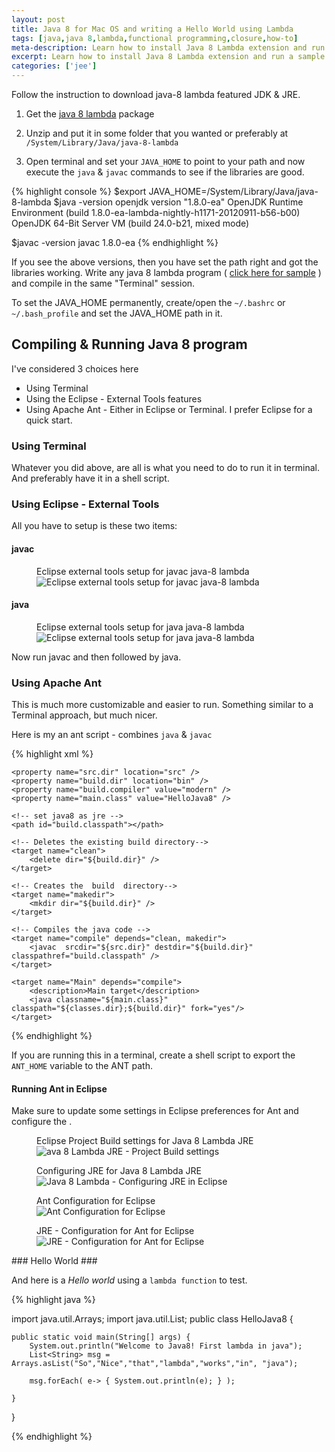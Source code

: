 ```yaml
---
layout: post
title: Java 8 for Mac OS and writing a Hello World using Lambda
tags: [java,java 8,lambda,functional programming,closure,how-to]
meta-description: Learn how to install Java 8 Lambda extension and run a sample program in 3 different ways
excerpt: Learn how to install Java 8 Lambda extension and run a sample program in 3 different ways
categories: ['jee']
---
```


Follow the instruction to download java-8 lambda featured JDK & JRE.

1. Get the [java 8 lambda](http://download.java.net/lambda/b56/macosx-x86_64/lambda-8-b56-macosx-x86_64-11_sep_2012.tar.gz) package

2. Unzip and put it in some folder that you wanted or preferably at <code>/System/Library/Java/java-8-lambda</code>

3. Open terminal and set your <code>JAVA_HOME</code> to point to your path and now execute the `java` & `javac` commands to see if the libraries are good.

{% highlight console %}
$export JAVA_HOME=/System/Library/Java/java-8-lambda
$java -version
	openjdk version "1.8.0-ea"
	OpenJDK Runtime Environment (build 1.8.0-ea-lambda-nightly-h1171-20120911-b56-b00)
	OpenJDK 64-Bit Server VM (build 24.0-b21, mixed mode)

$javac -version
	javac 1.8.0-ea
{% endhighlight %}

If you see the above versions, then you have set the path right and got the libraries working. Write any java 8 lambda program ( <a href="#helloworldjava8">click here for sample</a> ) and compile in the same "Terminal" session.

To set the JAVA_HOME permanently, create/open the `~/.bashrc` or `~/.bash_profile` and set the JAVA_HOME path in it.

## Compiling & Running Java 8 program ##

I've considered 3 choices here

* Using Terminal
* Using the Eclipse - External Tools features
* Using Apache Ant - Either in Eclipse or Terminal. I prefer Eclipse for a quick start.


### Using Terminal ###

Whatever you did above, are all is what you need to do to run it in terminal. And preferably have it in a shell script.

### Using Eclipse - External Tools ###

All you have to setup is these two items:

#### javac ####

<figure class="image">
<figcaption>Eclipse external tools setup for javac java-8 lambda</figcaption>
<img src="../images/2012/java-8-javac-eclipse-external-tool-setup.jpg" alt="Eclipse external tools setup for javac java-8 lambda">
</figure>


#### java ####

<figure class="image">
<figcaption>Eclipse external tools setup for java java-8 lambda</figcaption>
<img src="../images/2012/java-8-eclipse-external-tool-setup.jpg" alt="Eclipse external tools setup for java java-8 lambda">
</figure>

Now run javac and then followed by java.

### Using Apache Ant ###

This is much more customizable and easier to run. Something similar to a Terminal approach, but much nicer.

Here is my an ant script - combines <code>java</code> & <code>javac</code>

{% highlight xml %}
<project name="HelloJava8" default="Main" basedir=".">

	<property name="src.dir" location="src" />
	<property name="build.dir" location="bin" />
	<property name="build.compiler" value="modern" />
	<property name="main.class" value="HelloJava8" />

	<!-- set java8 as jre -->
	<path id="build.classpath"></path>

	<!-- Deletes the existing build directory-->
	<target name="clean">
		<delete dir="${build.dir}" />
	</target>

	<!-- Creates the  build  directory-->
	<target name="makedir">
		<mkdir dir="${build.dir}" />
	</target>

	<!-- Compiles the java code -->
	<target name="compile" depends="clean, makedir">
		<javac  srcdir="${src.dir}" destdir="${build.dir}" classpathref="build.classpath" />
	</target>

	<target name="Main" depends="compile">
		<description>Main target</description>
		<java classname="${main.class}" classpath="${classes.dir};${build.dir}" fork="yes"/>
	</target>


</project>
{% endhighlight %}

If you are running this in a terminal, create a shell script to export the `ANT_HOME` variable to the ANT path.

#### Running Ant in Eclipse ####

Make sure to update some settings in Eclipse preferences for Ant and configure the .

<figure class="image">
<figcaption>Eclipse Project Build settings for Java 8 Lambda JRE</figcaption>
<img src="../images/2012/java-8-lambda-jre-eclipse-project-build-settings.jpg" alt="ava 8 Lambda JRE - Project Build settings">
</figure>

<figure class="image">
<figcaption>Configuring JRE for Java 8 Lambda JRE</figcaption>
<img src="../images/2012/java-8-lambda-jre-eclipse-settings.jpg" alt="Java 8 Lambda - Configuring JRE in Eclipse">
</figure>


<figure class="image">
<figcaption>Ant Configuration for Eclipse</figcaption>
<img src="../images/2012/eclipse-ant-settings.jpg" alt="Ant Configuration for Eclipse">
</figure>

<figure class="image">
<figcaption>JRE - Configuration for Ant for Eclipse</figcaption>
<img src="../images/2012/eclipse-ant-java-8-jre-settings.jpg" alt="JRE - Configuration for Ant for Eclipse">
</figure>


<div id="helloworldjava8"></div>
### Hello World ###

And here is a _Hello world_ using a `lambda function`  to test.

{% highlight java %}

import java.util.Arrays;
import java.util.List;
public class HelloJava8 {

	public static void main(String[] args) {
		System.out.println("Welcome to Java8! First lambda in java");
		List<String> msg = Arrays.asList("So","Nice","that","lambda","works","in", "java");

		msg.forEach( e-> { System.out.println(e); } );

	}

}

{% endhighlight %}